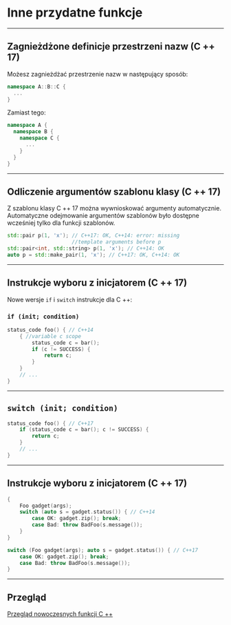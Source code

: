 <!-- .slide: data-background="#111111" -->
# Inne przydatne funkcje

___

## Zagnieżdżone definicje przestrzeni nazw (C ++ 17)

Możesz zagnieżdżać przestrzenie nazw w następujący sposób:

```c++
namespace A::B::C {
  ...
}
```

Zamiast tego:

```c++
namespace A {
  namespace B {
    namespace C {
      ...
    }
  }
}
```
<!-- Sentence which was here befor haven't felt right for me, so I've changed it. -->
___

## Odliczenie argumentów szablonu klasy (C ++ 17)

Z szablonu klasy C ++ 17 można wywnioskować argumenty automatycznie. Automatyczne odejmowanie argumentów szablonów było dostępne wcześniej tylko dla funkcji szablonów.

```c++
std::pair p(1, 'x'); // C++17: OK, C++14: error: missing
                     //template arguments before p
std::pair<int, std::string> p(1, 'x'); // C++14: OK
auto p = std::make_pair(1, 'x'); // C++17: OK, C++14: OK
```

___

## Instrukcje wyboru z inicjatorem (C ++ 17)

Nowe wersje `if` i `switch` instrukcje dla C ++:

### `if (init; condition)`

```cpp
status_code foo() { // C++14
    { //variable c scope
        status_code c = bar();
        if (c != SUCCESS) {
            return c;
        }
    }
    // ...
}
```

___

## `switch (init; condition)`

```cpp
status_code foo() { // C++17
    if (status_code c = bar(); c != SUCCESS) {
        return c;
    }
    // ...
}
```

___

## Instrukcje wyboru z inicjatorem (C ++ 17)

```c++
{
    Foo gadget(args);
    switch (auto s = gadget.status()) { // C++14
        case OK: gadget.zip(); break;
        case Bad: throw BadFoo(s.message());
    }
}
```

```c++
switch (Foo gadget(args); auto s = gadget.status()) { // C++17
    case OK: gadget.zip(); break;
    case Bad: throw BadFoo(s.message());
}
```

___

## Przegląd

[Przegląd nowoczesnych funkcji C ++](https://github.com/AnthonyCalandra/modern-cpp-features#stdfilesystem)
